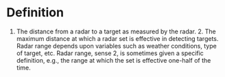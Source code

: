 # Definition

1.  The distance from a radar to a target as measured by the radar. 2.
    The maximum distance at which a radar set is effective in detecting
    targets. Radar range depends upon variables such as weather
    conditions, type of target, etc. Radar range, sense 2, is sometimes
    given a specific definition, e.g., the range at which the set is
    effective one-half of the time.
